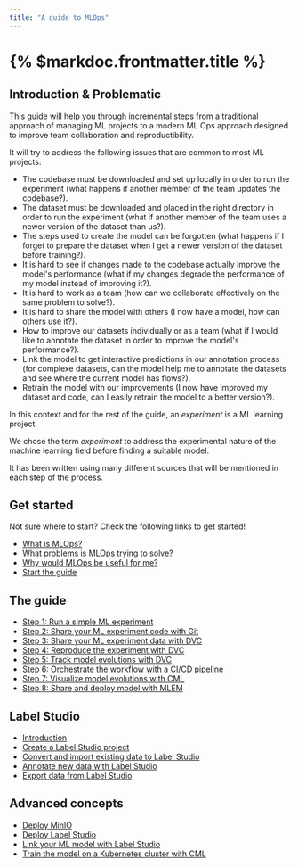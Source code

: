 ```yaml
---
title: "A guide to MLOps"
---
```


# {% $markdoc.frontmatter.title %}

## Introduction & Problematic

This guide will help you through incremental steps from a traditional approach of managing ML projects to a modern ML Ops approach designed to improve team collaboration and reproductibility.

It will try to address the following issues that are common to most ML projects:

- The codebase must be downloaded and set up locally in order to run the experiment (what happens if another member of the team updates the codebase?).
- The dataset must be downloaded and placed in the right directory in order to run the experiment (what if another member of the team uses a newer version of the dataset than us?).
- The steps used to create the model can be forgotten (what happens if I forget to prepare the dataset when I get a newer version of the dataset before training?).
- It is hard to see if changes made to the codebase actually improve the model's performance (what if my changes degrade the performance of my model instead of improving it?).
- It is hard to work as a team (how can we collaborate effectively on the same problem to solve?).
- It is hard to share the model with others (I now have a model, how can others use it?).
- How to improve our datasets individually or as a team (what if I would like to annotate the dataset in order to improve the model's performance?).
- Link the model to get interactive predictions in our annotation process (for complexe datasets, can the model help me to annotate the datasets and see where the current model has flows?).
- Retrain the model with our improvements (I now have improved my dataset and code, can I easily retrain the model to a better version?).

In this context and for the rest of the guide, an _experiment_ is a ML learning project.

We chose the term _experiment_ to address the experimental nature of the machine learning field before finding a suitable model.

It has been written using many different sources that will be mentioned in each step of the process.

## Get started

Not sure where to start? Check the following links to get started!

- [What is MLOps?](/get-started/what-is-mlops)
- [What problems is MLOps trying to solve?](/get-started/what-problems-is-mlops-trying-to-solve)
- [Why would MLOps be useful for me?](/get-started/why-would-mlops-be-useful-for-me)
- [Start the guide](#the-guide)

## The guide

- [Step 1: Run a simple ML experiment](/the-guide/step-1-run-a-simple-ml-experiment)
- [Step 2: Share your ML experiment code with Git](/the-guide/step-2-share-your-ml-experiment-code-with-git)
- [Step 3: Share your ML experiment data with DVC](/the-guide/step-3-share-your-ml-experiment-data-with-dvc)
- [Step 4: Reproduce the experiment with DVC](/the-guide/step-4-reproduce-the-experiment-with-dvc)
- [Step 5: Track model evolutions with DVC](/the-guide/step-5-track-model-evolutions-with-dvc)
- [Step 6: Orchestrate the workflow with a CI/CD pipeline](/the-guide/step-6-orchestrate-the-workflow-with-a-cicd-pipeline)
- [Step 7: Visualize model evolutions with CML](/the-guide/step-7-visualize-model-evolutions-with-cml)
- [Step 8: Share and deploy model with MLEM](/the-guide/step-8-share-and-deploy-model-with-mlem)

## Label Studio

- [Introduction](/label-studio/introduction)
- [Create a Label Studio project](/label-studio/create-a-label-studio-project)
- [Convert and import existing data to Label Studio](/label-studio/convert-and-import-existing-data-to-label-studio)
- [Annotate new data with Label Studio](/label-studio/annotate-new-data-with-label-studio)
- [Export data from Label Studio](/label-studio/export-data-from-label-studio)

## Advanced concepts

- [Deploy MinIO](/advanced-concepts/deploy-minio)
- [Deploy Label Studio](/advanced-concepts/deploy-label-studio)
- [Link your ML model with Label Studio](/advanced-concepts/link-your-ml-model-with-label-studio)
- [Train the model on a Kubernetes cluster with CML](/advanced-concept)
